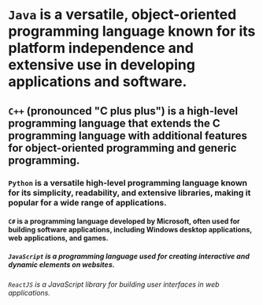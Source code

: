 # `Java` is a versatile, object-oriented programming language known for its platform independence and extensive use in developing applications and software.
## `C++` (pronounced "C plus plus") is a high-level programming language that extends the C programming language with additional features for object-oriented programming and generic programming.
### `Python` is a versatile high-level programming language known for its simplicity, readability, and extensive libraries, making it popular for a wide range of applications.
#### `C#` is a programming language developed by Microsoft, often used for building software applications, including Windows desktop applications, web applications, and games.
##### `JavaScript` is a programming language used for creating interactive and dynamic elements on websites.
###### `ReactJS` is a JavaScript library for building user interfaces in web applications.

